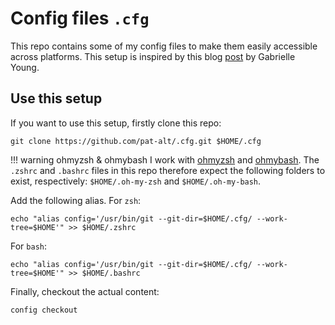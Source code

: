 # Config files `.cfg`

This repo contains some of my config files to make them easily accessible across platforms. This setup is inspired by this blog [post](https://www.ackama.com/what-we-think/the-best-way-to-store-your-dotfiles-a-bare-git-repository-explained/) by Gabrielle Young.

## Use this setup

If you want to use this setup, firstly clone this repo:

```
git clone https://github.com/pat-alt/.cfg.git $HOME/.cfg
```

!!! warning ohmyzsh & ohmybash
    I work with [ohmyzsh](https://github.com/ohmyzsh/ohmyzsh/wiki) and [ohmybash](https://github.com/ohmybash/oh-my-bash). The `.zshrc`  and `.bashrc` files in this repo therefore expect the following folders to exist, respectively: `$HOME/.oh-my-zsh` and `$HOME/.oh-my-bash`. 

Add the following alias. For `zsh`:

```
echo "alias config='/usr/bin/git --git-dir=$HOME/.cfg/ --work-tree=$HOME'" >> $HOME/.zshrc
```

For `bash`:

```
echo "alias config='/usr/bin/git --git-dir=$HOME/.cfg/ --work-tree=$HOME'" >> $HOME/.bashrc
```

Finally, checkout the actual content:

```
config checkout
```